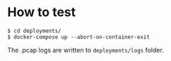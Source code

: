 # How to test
```
$ cd deployments/
$ docker-compose up --abort-on-container-exit
```

The .pcap logs are written to `deployments/logs` folder.
